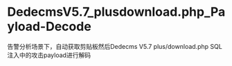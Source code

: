 # DedecmsV5.7_plusdownload.php_Payload-Decode
告警分析场景下，自动获取剪贴板然后Dedecms V5.7 plus/download.php SQL注入中的攻击payload进行解码
